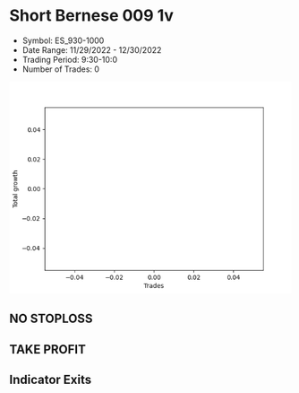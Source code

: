 # Short Bernese 009 1v 
- Symbol: ES_930-1000
- Date Range: 11/29/2022 - 12/30/2022
- Trading Period: 9:30-10:0
- Number of Trades: 0

![Plot](ShortBernese0091vES_930-1000.png)
## NO STOPLOSS














## TAKE PROFIT











## Indicator Exits

